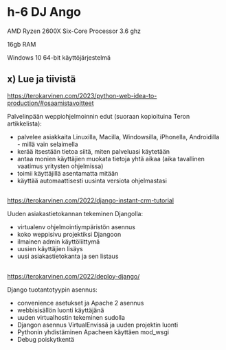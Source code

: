 # h-6 DJ Ango

AMD Ryzen 2600X Six-Core Processor 3.6 ghz

16gb RAM

Windows 10 64-bit käyttöjärjestelmä  

##  



## x) Lue ja tiivistä  
  

https://terokarvinen.com/2023/python-web-idea-to-production/#osaamistavoitteet  

Palvelinpään weppiohjelmoinnin edut (suoraan kopioituina Teron artikkelista):  

- palvelee asiakkaita Linuxilla, Macilla, Windowsilla, iPhonella, Androidilla - millä vain selaimella
- kerää itsestään tietoa siitä, miten palveluasi käytetään
- antaa monien käyttäjien muokata tietoja yhtä aikaa (aika tavallinen vaatimus yritysten ohjelmissa)
- toimii käyttäjillä asentamatta mitään
- käyttää automaattisesti uusinta versiota ohjelmastasi

##

https://terokarvinen.com/2022/django-instant-crm-tutorial  

Uuden asiakastietokannan tekeminen Djangolla:  

- virtualenv ohjelmointiympäristön asennus  
- koko weppisivu projektiksi Djangoon  
- ilmainen admin käyttöliittymä
- uusien käyttäjien lisäys
- uusi asiakastietokanta ja sen listaus

##  

https://terokarvinen.com/2022/deploy-django/  

Django tuotantotyypin asennus:  

- convenience asetukset ja Apache 2 asennus
- webbisisällön luonti käyttäjänä
- uuden virtualhostin tekeminen sudolla  
- Djangon asennus VirtualEnvissä ja uuden projektin luonti
- Pythonin yhdistäminen Apacheen käyttäen mod_wsgi
- Debug poiskytkentä
